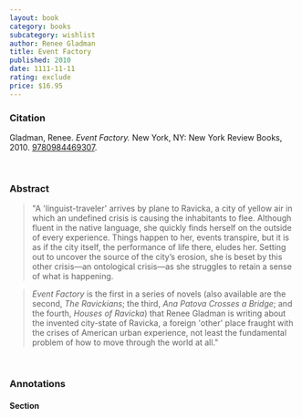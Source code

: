 ```yaml
---
layout: book
category: books
subcategory: wishlist
author: Renee Gladman
title: Event Factory
published: 2010
date: 1111-11-11
rating: exclude
price: $16.95
---
```


### Citation

Gladman, Renee. *Event Factory.* New York, NY: New York Review Books, 2010. [9780984469307](https://www.nyrb.com/collections/dorothy-a-publishing-project/products/event-factory?variant=41400343429288).

<br>

### Abstract

> "A 'linguist-traveler' arrives by plane to Ravicka, a city of yellow air in which an undefined crisis is causing the inhabitants to flee. Although fluent in the native language, she quickly finds herself on the outside of every experience. Things happen to her, events transpire, but it is as if the city itself, the performance of life there, eludes her. Setting out to uncover the source of the city’s erosion, she is beset by this other crisis—an ontological crisis—as she struggles to retain a sense of what is happening.

> *Event Factory* is the first in a series of novels (also available are the second, *The Ravickians*; the third, *Ana Patova Crosses a Bridge*; and the fourth, *Houses of Ravicka*) that Renee Gladman is writing about the invented city-state of Ravicka, a foreign 'other' place fraught with the crises of American urban experience, not least the fundamental problem of how to move through the world at all."

<br>

### Annotations

#### Section

<br>
